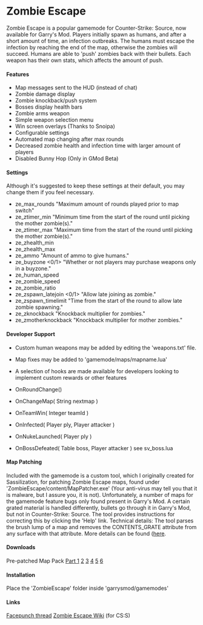 Zombie Escape
=============

Zombie Escape is a popular gamemode for Counter-Strike: Source, now available for Garry's Mod. Players initially spawn as humans, and after a short amount of time, an infection outbreaks. The humans must escape the infection by reaching the end of the map, otherwise the zombies will succeed. Humans are able to 'push' zombies back with their bullets. Each weapon has their own stats, which affects the amount of push.


#### Features ####

* Map messages sent to the HUD (instead of chat)
* Zombie damage display
* Zombie knockback/push system
* Bosses display health bars
* Zombie arms weapon
* Simple weapon selection menu
* Win screen overlays (Thanks to Snoipa)
* Configurable settings
* Automated map changing after max rounds
* Decreased zombie health and infection time with larger amount of players
* Disabled Bunny Hop (Only in GMod Beta)


#### Settings ####
Although it's suggested to keep these settings at their default, you may change them if you feel necessary.
* ze_max_rounds <number> "Maximum amount of rounds played prior to map switch"
* ze_ztimer_min <seconds> "Minimum time from the start of the round until picking the mother zombie(s)."
* ze_ztimer_max <seconds> "Maximum time from the start of the round until picking the mother zombie(s)."
* ze_zhealth_min <number>
* ze_zhealth_max <number>
* ze_ammo <number> "Amount of ammo to give humans."
* ze_buyzone <0/1> "Whether or not players may purchase weapons only in a buyzone."
* ze_human_speed <number>
* ze_zombie_speed <number>
* ze_zombie_ratio <number>
* ze_zspawn_latejoin <0/1> "Allow late joining as zombie."
* ze_zspawn_timelimit <seconds> "Time from the start of the round to allow late zombie spawning."
* ze_zknockback <float> "Knockback multiplier for zombies."
* ze_zmotherknockback <float> "Knockback multiplier for mother zombies."


#### Developer Support ####
* Custom human weapons may be added by editing the 'weapons.txt' file.
* Map fixes may be added to 'gamemode/maps/mapname.lua'
* A selection of hooks are made available for developers looking to implement custom rewards or other features

* OnRoundChange()
* OnChangeMap( String nextmap )
* OnTeamWin( Integer teamId )
* OnInfected( Player ply, Player attacker )
* OnNukeLaunched( Player ply )
* OnBossDefeated( Table boss, Player attacker ) see sv_boss.lua


#### Map Patching ####
Included with the gamemode is a custom tool, which I originally created for Sassilization, for patching Zombie Escape maps, found under 'ZombieEscape/content/MapPatcher.exe' (Your anti-virus may tell you that it is malware, but I assure you, it is not). Unfortunately, a number of maps for the gamemode feature bugs only found present in Garry's Mod. A certain grated material is handled differently, bullets go through it in Garry's Mod, but not in Counter-Strike: Source. The tool provides instructions for correcting this by clicking the 'Help' link. Technical details: The tool parses the brush lump of a map and removes the CONTENTS_GRATE attribute from any surface with that attribute. More details can be found ([here](https://developer.valvesoftware.com/wiki/Source_BSP_File_Format#Brush_and_brushside).


#### Downloads ####
Pre-patched Map Pack [Part 1](http://www.solidfiles.com/d/3c95902d0b/) [2](http://www.solidfiles.com/d/d0d880550c/) [3](http://www.solidfiles.com/d/8c31ceb6c4/) [4](http://www.solidfiles.com/d/e3f4ff9d50/) [5](http://www.solidfiles.com/d/8e3f3c583f/) [6](http://www.solidfiles.com/d/e55e522ec0/)


#### Installation ####

Place the 'ZombieEscape' folder inside 'garrysmod/gamemodes'


#### Links ####
[Facepunch thread](http://www.facepunch.com/showthread.php?t=1187359)
[Zombie Escape Wiki](http://zombieescape.wikia.com/wiki/Zombie_Escape_Wiki) (for CS:S)